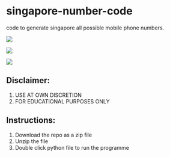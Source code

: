 # singapore-number-code
code to generate singapore all possible mobile phone numbers.

<p align="left">
  <img src="https://cdn1.singteldigital.com/content/dam/singtel/online-draft/singtel_logo_coloured.png" />
</p>
<p align="left">
  <img src="https://www.starhub.com/etc/designs/starhub/clientlibs/revamp/img/sh-logo.svg" />
</p>
<p align="left">
  <img src="https://www.m1.com.sg/-/media/M1/M1CP/Feature/Identity/Logo/logo.png?h=95&w=95&la=en&hash=91F81D0822B2265764A0E2FDDB2CA2915B9B0422" />
</p>

## Disclaimer:
1. USE AT OWN DISCRETION
2. FOR EDUCATIONAL PURPOSES ONLY

## Instructions:
1. Download the repo as a zip file
2. Unzip the file
3. Double click python file to run the programme
